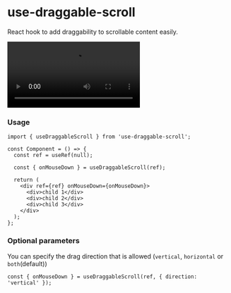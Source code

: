 # use-draggable-scroll

React hook to add draggability to scrollable content easily.

![](./demo.mp4)

### Usage

```tsx
import { useDraggableScroll } from 'use-draggable-scroll';

const Component = () => {
  const ref = useRef(null);

  const { onMouseDown } = useDraggableScroll(ref);

  return (
    <div ref={ref} onMouseDown={onMouseDown}>
      <div>child 1</div>
      <div>child 2</div>
      <div>child 3</div>
    </div>
  );
};
```

### Optional parameters

You can specify the drag direction that is allowed (`vertical`, `horizontal` or `both`(default))

```tsx
const { onMouseDown } = useDraggableScroll(ref, { direction: 'vertical' });
```
